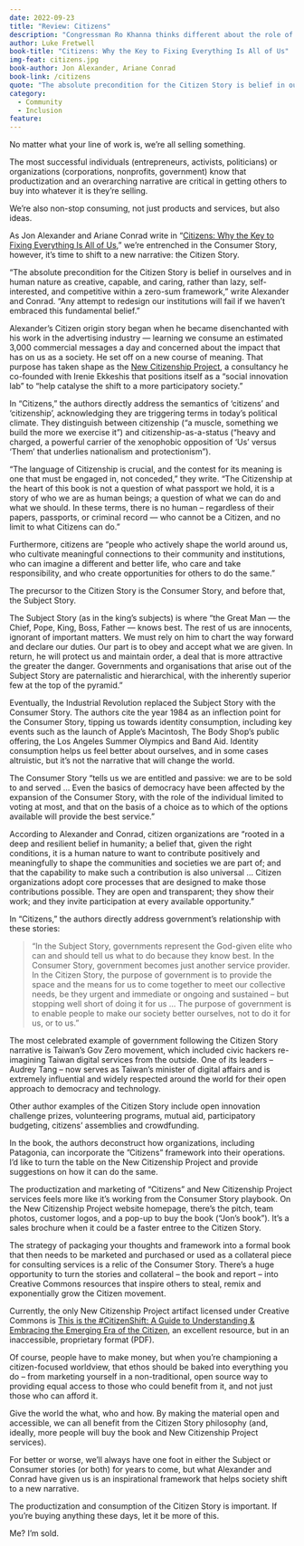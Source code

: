 ```yaml
---
date: 2022-09-23
title: "Review: Citizens"
description: "Congressman Ro Khanna thinks different about the role of technology and democracy."
author: Luke Fretwell
book-title: "Citizens: Why the Key to Fixing Everything Is All of Us"
img-feat: citizens.jpg
book-author: Jon Alexander, Ariane Conrad
book-link: /citizens
quote: "The absolute precondition for the Citizen Story is belief in ourselves and in human nature as creative, capable, and caring, rather than lazy, self-interested, and competitive within a zero-sum framework."
category:
  - Community
  - Inclusion
feature: 
---
```


No matter what your line of work is, we’re all selling something.

The most successful individuals (entrepreneurs, activists, politicians) or organizations (corporations, nonprofits, government) know that productization and an overarching narrative are critical in getting others to buy into whatever it is they’re selling.

We’re also non-stop consuming, not just products and services, but also ideas.

As Jon Alexander and Ariane Conrad write in “[Citizens: Why the Key to Fixing Everything Is All of Us](https://govfresh.com/books/citizens),” we’re entrenched in the Consumer Story, however, it’s time to shift to a new narrative: the Citizen Story.

“The absolute precondition for the Citizen Story is belief in ourselves and in human nature as creative, capable, and caring, rather than lazy, self-interested, and competitive within a zero-sum framework,” write Alexander and Conrad. “Any attempt to redesign our institutions will fail if we haven’t embraced this fundamental belief.”

Alexander’s Citizen origin story began when he became disenchanted with his work in the advertising industry — learning we consume an estimated 3,000 commercial messages a day and concerned about the impact that has on us as a society. He set off on a new course of meaning. That purpose has taken shape as the [New Citizenship Project](https://www.newcitizenship.org.uk/), a consultancy he co-founded with Irenie Ekkeshis that positions itself as a “social innovation lab” to “help catalyse the shift to a more participatory society.”

In “Citizens,” the authors directly address the semantics of ‘citizens’ and ‘citizenship’, acknowledging they are triggering terms in today’s political climate. They distinguish between citizenship (“a muscle, something we build the more we exercise it”) and citizenship-as-a-status (“heavy and charged, a powerful carrier of the xenophobic opposition of ‘Us’ versus ‘Them’ that underlies nationalism and protectionism”).

“The language of Citizenship is crucial, and the contest for its meaning is one that must be engaged in, not conceded,” they write. “The Citizenship at the heart of this book is not a question of what passport we hold, it is a story of who we are as human beings; a question of what we can do and what we should. In these terms, there is no human – regardless of their papers, passports, or criminal record — who cannot be a Citizen, and no limit to what Citizens can do.”

Furthermore, citizens are “people who actively shape the world around us, who cultivate meaningful connections to their community and institutions, who can imagine a different and better life, who care and take responsibility, and who create opportunities for others to do the same.”

The precursor to the Citizen Story is the Consumer Story, and before that, the Subject Story.

The Subject Story (as in the king’s subjects) is where “the Great Man — the Chief, Pope, King, Boss, Father — knows best. The rest of us are innocents, ignorant of important matters. We must rely on him to chart the way forward and declare our duties. Our part is to obey and accept what we are given. In return, he will protect us and maintain order, a deal that is more attractive the greater the danger. Governments and organisations that arise out of the Subject Story are paternalistic and hierarchical, with the inherently superior few at the top of the pyramid.”

Eventually, the Industrial Revolution replaced the Subject Story with the Consumer Story. The authors cite the year 1984 as an inflection point for the Consumer Story, tipping us towards identity consumption, including key events such as the launch of Apple’s Macintosh, The Body Shop’s public offering, the Los Angeles Summer Olympics and Band Aid. Identity consumption helps us feel better about ourselves, and in some cases altruistic, but it’s not the narrative that will change the world.

The Consumer Story “tells us we are entitled and passive: we are to be sold to and served … Even the basics of democracy have been affected by the expansion of the Consumer Story, with the role of the individual limited to voting at most, and that on the basis of a choice as to which of the options available will provide the best service.”

According to Alexander and Conrad, citizen organizations are “rooted in a deep and resilient belief in humanity; a belief that, given the right conditions, it is a human nature to want to contribute positively and meaningfully to shape the communities and societies we are part of; and that the capability to make such a contribution is also universal … Citizen organizations adopt core processes that are designed to make those contributions possible. They are open and transparent; they show their work; and they invite participation at every available opportunity.”

In “Citizens,” the authors directly address government’s relationship with these stories:


>“In the Subject Story, governments represent the God-given elite who can and should tell us what to do because they know best. In the Consumer Story, government becomes just another service provider. In the Citizen Story, the purpose of government is to provide the space and the means for us to come together to meet our collective needs, be they urgent and immediate or ongoing and sustained – but stopping well short of doing it for us … The purpose of government is to enable people to make our society better ourselves, not to do it for us, or to us.”

The most celebrated example of government following the Citizen Story narrative is Taiwan’s Gov Zero movement, which included civic hackers re-imagining Taiwan digital services from the outside. One of its leaders – Audrey Tang – now serves as Taiwan’s minister of digital affairs and is extremely influential and widely respected around the world for their open approach to democracy and technology.

Other author examples of the Citizen Story include open innovation challenge prizes, volunteering programs, mutual aid, participatory budgeting, citizens’ assemblies and crowdfunding.

In the book, the authors deconstruct how organizations, including Patagonia, can incorporate the ”Citizens” framework into their operations. I’d like to turn the table on the New Citizenship Project and provide suggestions on how it can do the same.

The productization and marketing of “Citizens” and New Citizenship Project services feels more like it’s working from the Consumer Story playbook. On the New Citizenship Project website homepage, there’s the pitch, team photos, customer logos, and a pop-up to buy the book (“Jon’s book”). It’s a sales brochure when it could be a faster entree to the Citizen Story.

The strategy of packaging your thoughts and framework into a formal book that then needs to be marketed and purchased or used as a collateral piece for consulting services is a relic of the Consumer Story. There’s a huge opportunity to turn the stories and collateral – the book and report – into Creative Commons resources that inspire others to steal, remix and exponentially grow the Citizen movement.

Currently, the only New Citizenship Project artifact licensed under Creative Commons is [This is the #CitizenShift: A Guide to Understanding & Embracing the Emerging Era of the Citizen](https://drive.google.com/file/d/1ce2qAxXjgw30KuuZTH9BKTw1xCUGV7Us/view), an excellent resource, but in an inaccessible, proprietary format (PDF).

Of course, people have to make money, but when you’re championing a citizen-focused worldview, that ethos should be baked into everything you do – from marketing yourself in a non-traditional, open source way to providing equal access to those who could benefit from it, and not just those who can afford it.

Give the world the what, who and how. By making the material open and accessible, we can all benefit from the Citizen Story philosophy (and, ideally, more people will buy the book and New Citizenship Project services).

For better or worse, we’ll always have one foot in either the Subject or Consumer stories (or both) for years to come, but what Alexander and Conrad have given us is an inspirational framework that helps society shift to a new narrative.

The productization and consumption of the Citizen Story is important. If you’re buying anything these days, let it be more of this.

Me? I’m sold.
